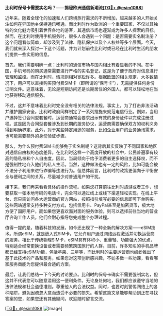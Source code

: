**比利时保号卡需要实名吗？——揭秘欧洲通信新潮流[[TG💪+ @esim1088](https://t.me/s/esim1088)]**

近年来，随着全球化的加速和人们跨境旅行需求的不断增加，越来越多的人开始关注如何在异国他乡保持通讯畅通。而比利时作为欧洲的一个重要国家，不仅以其独特的文化魅力吸引着世界各地的游客，其通信市场也逐渐成为许多人探索的目标。然而，在比利时使用手机服务时，很多人会遇到一个问题：是否需要实名制注册？这个问题看似简单，却涉及到了法律、隐私保护以及个人权益等多个层面。今天，我们就来深入探讨一下这个话题，并为计划前往比利时或已经在比利时生活的朋友们提供一些实用的信息。

首先，我们需要明确一点：比利时的通信市场与国内相比有着显著的不同。在中国，手机号码的购买通常需要进行严格的实名登记，这是为了便于政府对信息进行管理和监控。而在比利时，情况则相对宽松许多。根据欧盟的相关规定，大多数情况下，用户可以直接购买预付费SIM卡（即所谓的“保号卡”），无需提供任何身份证明文件。这意味着，无论是短期访问还是长期居住的外国人，都可以轻松地在当地获得移动通信服务。

不过，这并不意味着比利时完全没有相关的法律法规。事实上，为了打击非法活动并维护国家安全，比利时政府同样制定了一系列措施来规范电信行业。例如，当用户选择签订合同型套餐时，运营商通常会要求出示有效的身份证件以完成注册过程。这是因为合同型套餐涉及到长期的服务协议，运营商需要确保双方的权利义务得到明确界定。此外，对于某些特定用途的服务，比如企业用户的业务通讯需求，也可能需要额外的身份验证步骤。

那么，为什么预付费SIM卡能够免于实名制呢？这背后其实反映了不同国家和地区对通信自由权的态度差异。在比利时这样一个高度开放的社会中，公民普遍享有较高的隐私权和个人自由度。因此，当局倾向于给予消费者更多的自主选择权，而不是强制性地介入他们的私人生活。当然，这种做法也有一定的风险，比如可能会被不法分子利用来进行诈骗等违法行为。但总体而言，比利时的政策更偏向于平衡安全与便利之间的关系，尽量减少对普通用户的干扰。

接下来，我们再来看看具体的操作流程。如果您打算前往比利时旅游或者工作，想要获取一张本地号码的电话卡，完全可以通过线上或线下渠道轻松实现。在线上平台，您只需访问各大运营商的官方网站，按照指引填写必要的信息即可下单购买。这些网站通常支持多种支付方式，包括信用卡、PayPal甚至是加密货币，极大地方便了国际用户。而如果您更喜欢面对面的服务体验，则可以选择前往当地的营业厅咨询工作人员，他们会耐心指导您完成整个办理过程。

值得一提的是，随着科技的发展，如今还出现了一种全新的解决方案——eSIM技术。所谓eSIM，就是嵌入式SIM卡，它允许用户通过网络远程激活并切换运营商的服务。相比于传统物理SIM卡，eSIM具有体积小、重量轻、功能强大的优点，特别适合经常更换设备或者需要频繁跨国旅行的人群。目前，许多知名的手机品牌都已经支持eSIM功能，包括苹果、三星等，而比利时的主要运营商也纷纷推出了基于此技术的产品和服务。如果您对这项创新感兴趣，不妨多做一些功课，看看哪家服务商能为您提供最合适的方案。

最后，让我们总结一下今天的讨论要点。比利时的保号卡确实不需要强制实名，但这并不代表您可以随意滥用这一便利条件。无论身处何地，我们都应该遵守当地的法律法规和社会道德准则，尊重他人的合法权益。同时，也要时刻警惕网络上的各种陷阱，避免因疏忽大意而遭受不必要的损失。希望这篇文章能够帮助到正在寻找答案的您，如果您还有其他疑问，欢迎随时留言交流。

[[TG💪+ @esim1088](https://t.me/s/esim1088) ![Image](https://i.postimg.cc/4NQfJmqS/Snipaste-2025-05-13-00-14-12.png)]